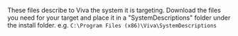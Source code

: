 These files describe to Viva the system it is targeting. 
Download the files you need for your target and place it in a "SystemDescriptions" folder under the install folder. e.g. `C:\Program Files (x86)\Viva\SystemDescriptions`
